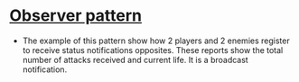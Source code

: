 [Observer pattern](http://en.wikipedia.org/wiki/Observer_pattern)
=================

* The example of this pattern show how 2 players and 2 enemies register to receive status notifications opposites. These reports show the total number of attacks received and current life. It is a broadcast notification.
